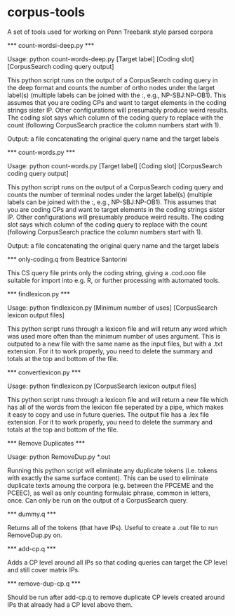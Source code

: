 corpus-tools
============

A set of tools used for working on Penn Treebank style parsed corpora

*** count-wordsi-deep.py ***

Usage: python count-words-deep.py [Target label] [Coding slot] [CorpusSearch coding query output]

This python script runs on the output of a CorpusSearch coding query in the deep format and counts the number of ortho nodes under the larget label(s) (multiple labels can be joined with the :, e.g., NP-SBJ:NP-OB1). This assumes that you are coding CPs and want to target elements in the coding strings sister IP. Other configurations will presumably produce weird results. The coding slot says which column of the coding query to replace with the count (following CorpusSearch practice the column numbers start with 1).

Output: a file concatenating the original query name and the target labels


*** count-words.py ***

Usage: python count-words.py [Target label] [Coding slot] [CorpusSearch coding query output]

This python script runs on the output of a CorpusSearch coding query and counts the number of terminal nodes under the larget label(s) (multiple labels can be joined with the :, e.g., NP-SBJ:NP-OB1). This assumes that you are coding CPs and want to target elements in the coding strings sister IP. Other configurations will presumably produce weird results. The coding slot says which column of the coding query to replace with the count (following CorpusSearch practice the column numbers start with 1).

Output: a file concatenating the original query name and the target labels

*** only-coding.q from Beatrice Santorini

This CS query file prints only the coding string, giving a .cod.ooo file
suitable for import into e.g. R, or further processing with automated
tools.

*** findlexicon.py ***

Usage: python findlexicon.py [Minimum number of uses] [CorpusSearch lexicon output files]

This python script runs through a lexicon file and will return any word which was used more often than the minimum number of uses argument. This is outputed to a new file with the same name as the input files, but with a .txt extension.  For it to work properly, you need to delete the summary and totals at the top and bottom of the file.

*** convertlexicon.py ***

Usage: python findlexicon.py [CorpusSearch lexicon output files]

This python script runs through a lexicon file and will return a new file which has all of the words from the lexicon file seperated by a pipe, which makes it easy to copy and use in future queries. The output file has a .lex file extension. For it to work properly, you need to delete the summary and totals at the top and bottom of the file.

*** Remove Duplicates ***

Usage: python RemoveDup.py *.out

Running this python script will eliminate any duplicate tokens (i.e. tokens with exactly the same surface content).  This can be used to eliminate duplicate texts amoung the corpora (e.g. between the PPCEME and the PCEEC), as well as only counting formulaic phrase, common in letters, once.  Can only be run on the output of a CorpusSearch query.

*** dummy.q ***

Returns all of the tokens (that have IPs). Useful to create a .out file to run RemoveDup.py on.

*** add-cp.q ***

Adds a CP level around all IPs so that coding queries can target the CP level and still cover matrix IPs.

*** remove-dup-cp.q ***

Should be run after add-cp.q to remove duplicate CP levels created around IPs that already had a CP level above them.
